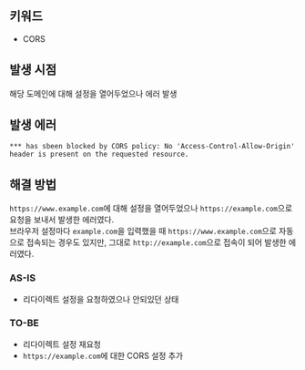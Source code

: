 ## 키워드

- CORS

## 발생 시점

해당 도메인에 대해 설정을 열어두었으나 에러 발생

## 발생 에러

```
*** has sbeen blocked by CORS policy: No 'Access-Control-Allow-Origin' header is present on the requested resource.
```

## 해결 방법

`https://www.example.com`에 대해 설정을 열어두었으나 `https://example.com`으로 요청을 보내서 발생한 에러였다.  
브라우저 설정마다 `example.com`을 입력했을 때 `https://www.example.com`으로 자동으로 접속되는 경우도 있지만, 그대로 `http://example.com`으로 접속이 되어 발생한 에러였다.

### AS-IS

- 리다이렉트 설정을 요청하였으나 안되있던 상태

### TO-BE

- 리다이렉트 설정 재요청
- `https://example.com`에 대한 CORS 설정 추가
